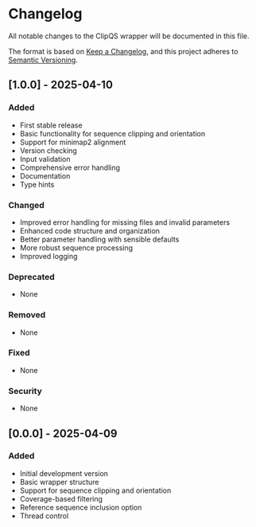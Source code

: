 # Changelog

All notable changes to the ClipQS wrapper will be documented in this file.

The format is based on [Keep a Changelog](https://keepachangelog.com/en/1.0.0/),
and this project adheres to [Semantic Versioning](https://semver.org/spec/v2.0.0.html).

## [1.0.0] - 2025-04-10

### Added
- First stable release
- Basic functionality for sequence clipping and orientation
- Support for minimap2 alignment
- Version checking
- Input validation
- Comprehensive error handling
- Documentation
- Type hints

### Changed
- Improved error handling for missing files and invalid parameters
- Enhanced code structure and organization
- Better parameter handling with sensible defaults
- More robust sequence processing
- Improved logging

### Deprecated
- None

### Removed
- None

### Fixed
- None

### Security
- None

## [0.0.0] - 2025-04-09

### Added
- Initial development version
- Basic wrapper structure
- Support for sequence clipping and orientation
- Coverage-based filtering
- Reference sequence inclusion option
- Thread control 